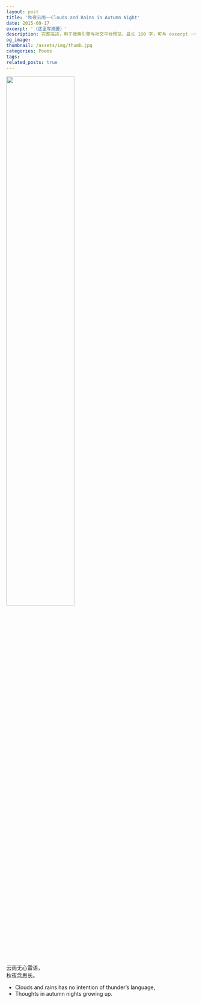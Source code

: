 ```yaml
---
layout: post
title: '秋夜云雨——Clouds and Rains in Autumn Night'
date: 2015-09-17
excerpt: '（这里写摘要）'
description: 完整描述，用于搜索引擎与社交平台预览，最长 160 字，可与 excerpt 一致
og_image: 
thumbnail: /assets/img/thumb.jpg
categories: Poems
tags: 
related_posts: true
---
```


<img src="{{ '/assets/img/blog/xxxxxxxx' | relative_url }}" style="width:60%;">

云雨无心雷语，  
秋夜念思长。

- Clouds and rains has no intention of thunder’s language,
- Thoughts in autumn nights growing up.